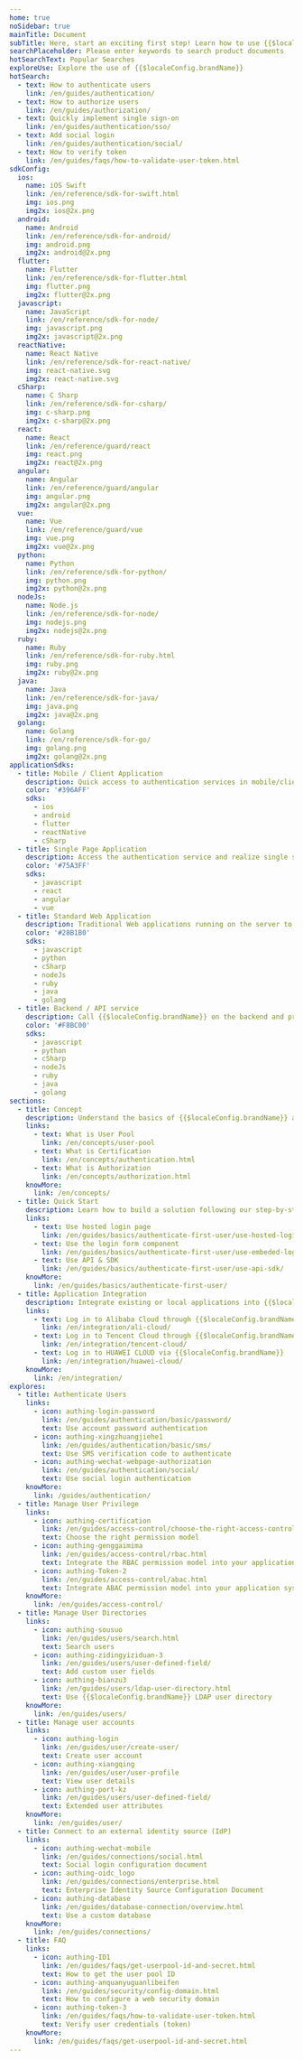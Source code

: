 ```yaml
---
home: true
noSidebar: true
mainTitle: Document
subTitle: Here, start an exciting first step! Learn how to use {{$localeConfig.brandName}} and the API provided by {{$localeConfig.brandName}}.
searchPlaceholder: Please enter keywords to search product documents
hotSearchText: Popular Searches
exploreUse: Explore the use of {{$localeConfig.brandName}}
hotSearch:
  - text: How to authenticate users
    link: /en/guides/authentication/
  - text: How to authorize users
    link: /en/guides/authorization/
  - text: Quickly implement single sign-on
    link: /en/guides/authentication/sso/
  - text: Add social login
    link: /en/guides/authentication/social/
  - text: How to verify token
    link: /en/guides/faqs/how-to-validate-user-token.html
sdkConfig:
  ios:
    name: iOS Swift
    link: /en/reference/sdk-for-swift.html
    img: ios.png
    img2x: ios@2x.png
  android:
    name: Android
    link: /en/reference/sdk-for-android/
    img: android.png
    img2x: android@2x.png
  flutter:
    name: Flutter
    link: /en/reference/sdk-for-flutter.html
    img: flutter.png
    img2x: flutter@2x.png
  javascript:
    name: JavaScript
    link: /en/reference/sdk-for-node/
    img: javascript.png
    img2x: javascript@2x.png
  reactNative:
    name: React Native
    link: /en/reference/sdk-for-react-native/
    img: react-native.svg
    img2x: react-native.svg
  cSharp:
    name: C Sharp
    link: /en/reference/sdk-for-csharp/
    img: c-sharp.png
    img2x: c-sharp@2x.png
  react:
    name: React
    link: /en/reference/guard/react
    img: react.png
    img2x: react@2x.png
  angular:
    name: Angular
    link: /en/reference/guard/angular
    img: angular.png
    img2x: angular@2x.png
  vue:
    name: Vue
    link: /en/reference/guard/vue
    img: vue.png
    img2x: vue@2x.png
  python:
    name: Python
    link: /en/reference/sdk-for-python/
    img: python.png
    img2x: python@2x.png
  nodeJs:
    name: Node.js
    link: /en/reference/sdk-for-node/
    img: nodejs.png
    img2x: nodejs@2x.png
  ruby:
    name: Ruby
    link: /en/reference/sdk-for-ruby.html
    img: ruby.png
    img2x: ruby@2x.png
  java:
    name: Java
    link: /en/reference/sdk-for-java/
    img: java.png
    img2x: java@2x.png
  golang:
    name: Golang
    link: /en/reference/sdk-for-go/
    img: golang.png
    img2x: golang@2x.png
applicationSdks:
  - title: Mobile / Client Application
    description: Quick access to authentication services in mobile/client applications
    color: '#396AFF'
    sdks:
      - ios
      - android
      - flutter
      - reactNative
      - cSharp
  - title: Single Page Application
    description: Access the authentication service and realize single sign-on in the web application running in the browser
    color: '#75A3FF'
    sdks:
      - javascript
      - react
      - angular
      - vue
  - title: Standard Web Application
    description: Traditional Web applications running on the server to achieve unified authentication and authorization
    color: '#28B1B0'
    sdks:
      - javascript
      - python
      - cSharp
      - nodeJs
      - ruby
      - java
      - golang
  - title: Backend / API service
    description: Call {{$localeConfig.brandName}} on the backend and protect the API interface
    color: '#F8BC00'
    sdks:
      - javascript
      - python
      - cSharp
      - nodeJs
      - ruby
      - java
      - golang
sections:
  - title: Concept
    description: Understand the basics of {{$localeConfig.brandName}} architecture
    links:
      - text: What is User Pool
        link: /en/concepts/user-pool
      - text: What is Certification
        link: /en/concepts/authentication.html
      - text: What is Authorization
        link: /en/concepts/authorization.html
    knowMore:
      link: /en/concepts/
  - title: Quick Start
    description: Learn how to build a solution following our step-by-step instructions.
    links:
      - text: Use hosted login page
        link: /en/guides/basics/authenticate-first-user/use-hosted-login-page
      - text: Use the login form component
        link: /en/guides/basics/authenticate-first-user/use-embeded-login-component/
      - text: Use API & SDK
        link: /en/guides/basics/authenticate-first-user/use-api-sdk/
    knowMore:
      link: /en/guides/basics/authenticate-first-user/
  - title: Application Integration
    description: Integrate existing or local applications into {{$localeConfig.brandName}}.
    links:
      - text: Log in to Alibaba Cloud through {{$localeConfig.brandName}}
        link: /en/integration/ali-cloud/
      - text: Log in to Tencent Cloud through {{$localeConfig.brandName}}
        link: /en/integration/tencent-cloud/
      - text: Log in to HUAWEI CLOUD via {{$localeConfig.brandName}}
        link: /en/integration/huawei-cloud/
    knowMore:
      link: /en/integration/
explores:
  - title: Authenticate Users
    links:
      - icon: authing-login-password
        link: /en/guides/authentication/basic/password/
        text: Use account password authentication
      - icon: authing-xingzhuangjiehe1
        link: /en/guides/authentication/basic/sms/
        text: Use SMS verification code to authenticate
      - icon: authing-wechat-webpage-authorization
        link: /en/guides/authentication/social/
        text: Use social login authentication
    knowMore:
      link: /guides/authentication/
  - title: Manage User Privilege
    links:
      - icon: authing-certification
        link: /en/guides/access-control/choose-the-right-access-control-model.html
        text: Choose the right permission model
      - icon: authing-genggaimima
        link: /en/guides/access-control/rbac.html
        text: Integrate the RBAC permission model into your application system
      - icon: authing-Token-2
        link: /en/guides/access-control/abac.html
        text: Integrate ABAC permission model into your application system
    knowMore:
      link: /en/guides/access-control/
  - title: Manage User Directories
    links:
      - icon: authing-sousuo
        link: /en/guides/users/search.html
        text: Search users
      - icon: authing-zidingyiziduan-3
        link: /en/guides/users/user-defined-field/
        text: Add custom user fields
      - icon: authing-bianzu3
        link: /en/guides/users/ldap-user-directory.html
        text: Use {{$localeConfig.brandName}} LDAP user directory
    knowMore:
      link: /en/guides/users/
  - title: Manage user accounts
    links:
      - icon: authing-login
        link: /en/guides/user/create-user/
        text: Create user account
      - icon: authing-xiangqing
        link: /en/guides/user/user-profile
        text: View user details
      - icon: authing-port-kz
        link: /en/guides/users/user-defined-field/
        text: Extended user attributes
    knowMore:
      link: /en/guides/user/
  - title: Connect to an external identity source (IdP)
    links:
      - icon: authing-wechat-mobile
        link: /en/guides/connections/social.html
        text: Social login configuration document
      - icon: authing-oidc_logo
        link: /en/guides/connections/enterprise.html
        text: Enterprise Identity Source Configuration Document
      - icon: authing-database
        link: /en/guides/database-connection/overview.html
        text: Use a custom database
    knowMore:
      link: /en/guides/connections/
  - title: FAQ
    links:
      - icon: authing-ID1
        link: /en/guides/faqs/get-userpool-id-and-secret.html
        text: How to get the user pool ID
      - icon: authing-anquanyuguanlibeifen
        link: /en/guides/security/config-domain.html
        text: How to configure a web security domain
      - icon: authing-token-3
        link: /en/guides/faqs/how-to-validate-user-token.html
        text: Verify user credentials (token)
    knowMore:
      link: /en/guides/faqs/get-userpool-id-and-secret.html
---
```

